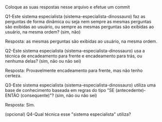 
Coloque as suas respostas nesse arquivo e efetue um commit

Q1-Este sistema especialista (sistema-especialista-dinossauro) faz as perguntas de forma dinâmica ou seja nem sempre as mesmas perguntas são exibidas ao usuário, ou sempre as mesmas perguntas são exibidas ao usuário, na mesma ordem? (sim, não)

Resposta: as mesmas perguntas são exibidas ao usuário, na mesma ordem.


Q2-Este sistema especialista (sistema-especialista-dinossauro) usa a técnica de encadeamento para frente e encadeamento para trás, ou nenhuma delas? (sim, não ou não sei)

Resposta: Provavelmente encadeamento para frente, mas não tenho certeza.

Q3-Este sistema especialista (sistema-especialista-dinossauro) utiliza uma base de conhecimento baseada em regras do tipo "SE (antecedente)-ENTÃO (consequente)"? (sim, não ou não sei)

Resposta: Sim.

(opcional) Q4-Qual técnica esse "sistema especialista" utiliza?
